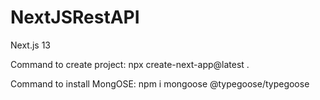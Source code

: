# NextJSRestAPI
Next.js 13

Command to create project: npx create-next-app@latest .

Command to install MongOSE: npm i mongoose @typegoose/typegoose

